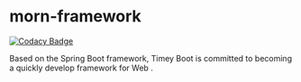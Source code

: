 # morn-framework

[![Codacy Badge](https://api.codacy.com/project/badge/Grade/25c3471e38a64f718c4505128c8ced03)](https://app.codacy.com/app/morn-team/morn-framework?utm_source=github.com&utm_medium=referral&utm_content=morn-team/morn-framework&utm_campaign=Badge_Grade_Dashboard)

Based on the Spring Boot framework, Timey Boot is committed to becoming a quickly develop framework for Web .

